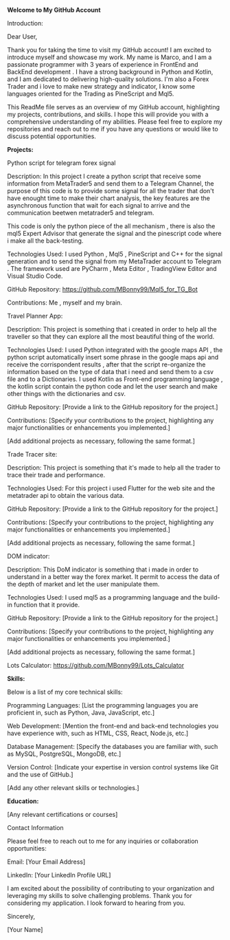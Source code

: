 **Welcome to My GitHub Account**

Introduction:

Dear User,

Thank you for taking the time to visit my GitHub account! I am excited to introduce myself and showcase my work. My name is Marco, and I am a passionate programmer with 3 years of experience in FrontEnd and BackEnd development . I have a strong background in Python and Kotlin, and I am dedicated to delivering high-quality solutions.
I'm also a Forex Trader and i love to make new strategy and indicator, I know some languages oriented for the Trading as PineScript and Mql5.

This ReadMe file serves as an overview of my GitHub account, highlighting my projects, contributions, and skills. I hope this will provide you with a comprehensive understanding of my abilities. Please feel free to explore my repositories and reach out to me if you have any questions or would like to discuss potential opportunities.

**Projects:**



Python script for telegram forex signal

Description: In this project I create a python script that receive some information from MetaTrader5 and send them to a Telegram Channel, the purpose of this code is to provide some signal for all the trader that don't have enought time to make their chart analysis, the key features are the asynchronous function that wait for each signal to arrive and the communication beetwen metatrader5 and telegram.

This code is only the python piece of the all mechanism , there is also the mql5 Expert Advisor that generate the signal and the pinescript code where i make all the back-testing.


Technologies Used: I used Python , Mql5 , PineScript and C++ for the signal generation and to send the signal from my MetaTrader account to Telegram . The framework used are PyCharm , Meta Editor , TradingView Editor and Visual Studio Code.

GitHub Repository: https://github.com/MBonny99/Mql5_for_TG_Bot

Contributions: Me , myself and my brain.








Travel Planner App:

Description: This project is something that i created in order to help all the traveller so that they can explore all the most beautiful thing of the world.

Technologies Used: I used Python integrated with the google maps API , the python script automatically insert some phrase in the google maps api and receive the corrispondent results , after that the script re-organize the information based on the type of data that i need and send them to a csv file and to a Dictionaries.
I used Kotlin as Front-end programming language , the kotlin script contain the python code and let the user search and make other things with the dictionaries and csv.

GitHub Repository: [Provide a link to the GitHub repository for the project.]

Contributions: [Specify your contributions to the project, highlighting any major functionalities or enhancements you implemented.]

[Add additional projects as necessary, following the same format.]













Trade Tracer site:

Description: This project is something that it's made to help all the trader to trace their trade and performance.

Technologies Used: For this project i used Flutter for the web site and the metatrader api to obtain the various data.

GitHub Repository: [Provide a link to the GitHub repository for the project.]

Contributions: [Specify your contributions to the project, highlighting any major functionalities or enhancements you implemented.]

[Add additional projects as necessary, following the same format.]









DOM indicator:

Description: This DoM indicator is something that i made in order to understand in a better way the forex market. It permit to access the data of the depth of market and let the user manipulate them.

Technologies Used: I used mql5 as a programming language and the build-in function that it provide.

GitHub Repository: [Provide a link to the GitHub repository for the project.]

Contributions: [Specify your contributions to the project, highlighting any major functionalities or enhancements you implemented.]

[Add additional projects as necessary, following the same format.]





Lots Calculator:
https://github.com/MBonny99/Lots_Calculator


**Skills:**

Below is a list of my core technical skills:

Programming Languages: [List the programming languages you are proficient in, such as Python, Java, JavaScript, etc.]

Web Development: [Mention the front-end and back-end technologies you have experience with, such as HTML, CSS, React, Node.js, etc.]

Database Management: [Specify the databases you are familiar with, such as MySQL, PostgreSQL, MongoDB, etc.]

Version Control: [Indicate your expertise in version control systems like Git and the use of GitHub.]

[Add any other relevant skills or technologies.]


**Education:**

[Any relevant certifications or courses]

Contact Information

Please feel free to reach out to me for any inquiries or collaboration opportunities:

Email: [Your Email Address]

LinkedIn: [Your LinkedIn Profile URL]

I am excited about the possibility of contributing to your organization and leveraging my skills to solve challenging problems. Thank you for considering my application. I look forward to hearing from you.

Sincerely,

[Your Name]
